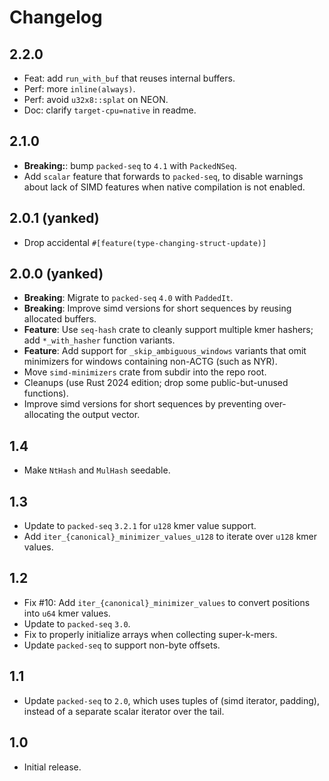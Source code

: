 # Changelog

## 2.2.0
- Feat: add `run_with_buf` that reuses internal buffers.
- Perf: more `inline(always)`.
- Perf: avoid `u32x8::splat` on NEON.
- Doc: clarify `target-cpu=native` in readme.

## 2.1.0
- **Breaking:**: bump `packed-seq` to `4.1` with `PackedNSeq`.
- Add `scalar` feature that forwards to `packed-seq`, to disable warnings about
  lack of SIMD features when native compilation is not enabled.

## 2.0.1 (yanked)
- Drop accidental `#[feature(type-changing-struct-update)]`

## 2.0.0 (yanked)
- **Breaking**: Migrate to `packed-seq` `4.0` with `PaddedIt`.
- **Breaking**: Improve simd versions for short sequences by reusing allocated buffers.
- **Feature**: Use `seq-hash` crate to cleanly support multiple kmer hashers; add `*_with_hasher` function variants.
- **Feature**: Add support for `_skip_ambiguous_windows` variants that omit minimizers for windows containing non-ACTG (such as NYR).
- Move `simd-minimizers` crate from subdir into the repo root.
- Cleanups (use Rust 2024 edition; drop some public-but-unused functions).
- Improve simd versions for short sequences by preventing over-allocating the output vector.

## 1.4
- Make `NtHash` and `MulHash` seedable.

## 1.3
- Update to `packed-seq` `3.2.1` for `u128` kmer value support.
- Add `iter_{canonical}_minimizer_values_u128` to iterate over `u128` kmer values.

## 1.2
- Fix #10: Add `iter_{canonical}_minimizer_values` to convert positions into `u64` kmer values.
- Update to `packed-seq` `3.0`.
- Fix to properly initialize arrays when collecting super-k-mers.
- Update `packed-seq` to support non-byte offsets.

## 1.1
- Update `packed-seq` to `2.0`, which uses tuples of (simd iterator, padding),
  instead of a separate scalar iterator over the tail.

## 1.0
- Initial release.
